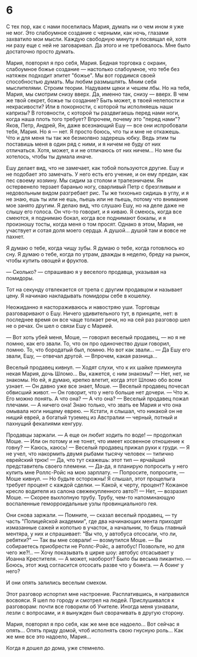# 6

С тех пор, как с нами поселилась Мария, думать ни о чем ином я уже не мог. Это слабоумное создание с черными, как ночь, глазами захватило мои мысли. Каждую свободную минуту я посвящал ей, хотя ни разу еще с ней не заговаривал. Да этого и не требовалось. Мне было достаточно просто думать.

Мария, повторял я про себя, Мария. Бедная торговка с окраин, слабоумное божье создание — настолько слабоумное, что тебе без натяжек подходит эпитет "божье". Мы вот гордимся своей способностью думать. Мы любим размышлять. Мним себя мыслителями. Строим теории. Надуваем щеки и чешем лбы. Но на тебя, Мария, мы смотрим снизу вверх. Да, именно так, снизу — вверх. В чем же твой секрет, божье ты создание? Быть может, в твоей нелепости и некрасивости? Или в покорности, с которой ты исполняешь наши капризы? В готовности, с которой ты раздвигаешь перед нами ноги, когда наша плоть того требует? Впрочем, почему это "перед нами"? Яков, Петр, Андрей, Ян, даже всезнающий Ешу — все они испробовали тебя, Мария. Но я — нет. Я просто боюсь, что ты и мне не откажешь. Что и для меня ты так же безмолвно задерешь юбку. Ведь этим ты поставишь меня в один ряд с ними, и я ничем не буду от них отличаться. Хотя, может, я и не отличаюсь от них ничем… Но мне бы хотелось, чтобы ты думала иначе. 

Ешу делает вид, что не замечает, как тобой пользуются другие. Ешу и не подобает это замечать. У него есть его учение, и он ему предан, как пес своему хозяину. Мы сидим за столом и трапезничаем. Ян остервенело терзает баранью ногу, сварливый Петр с брезгливым и недовольным видом разгребает рис. Ты же тихонько сидишь в углу, и я не знаю, ешь ты или не ешь, пьешь или не пьешь, потому что внимание мое занято другим. Я делаю вид, что слушаю Ешу, но на деле даже не слышу его голоса. Он что-то говорит, и я киваю. Я смеюсь, когда все смеются, я поднимаю бокал, когда все поднимают бокалы, и я произношу тосты, когда меня о том просят. Однако в этом, Мария, не участвует и сотая доля моего сердца. А душой… душой там и вовсе не пахнет.

Я думаю о тебе, когда чищу зубы. Я думаю о тебе, когда готовлюсь ко сну. Я думаю о тебе, когда по утрам, дважды в неделю, бреду на рынок, чтобы купить овощей и фруктов.

— Сколько? — спрашиваю я у веселого продавца, указывая на помидоры.

Тот на секунду отвлекается от трепа с другим продавцом и называет цену. Я начинаю накладывать помидоры себе в кошелку.

Неожиданно я настораживаюсь и навостряю уши. Торговцы разговаривают о Ешу. Ничего удивительного тут, в принципе, нет: в последнее время он все чаще толкает речи, но на сей раз разговор шел не о речах. Он шел о связи Ешу с Марией.

— Вот хоть убей меня, Моше, — говорил веселый продавец, — но я не помню, как его звали. То, что он про одиночество души говорил, помню. То, что бородатый был, помню. Но вот как звали…
— Да Ешу его звали, Ешу, — отвечал другой. — Впрочем, какая разница…

Веселый продавец кивнул.
— Ходят слухи, что к их шайке примкнула некая Мария, дочь Шломо… Вы, кажется, с ним знакомы?
— Нет, нет, не знакомы. Но ей, я думаю, крепко влетит, когда этот Шломо обо всем узнает.
— Он давно уже все знает, Моше. — Веселый продавец почесал обвисший живот. — Он говорит, что у него больше нет дочери.
— Что ж. Его можно понять. А что она?
— А что она? — Веселый продавец пожал плечами. — А ничего она! Знаю только, что звать ее Мария и что она омывала ноги нищему еврею.
— Кстати, я слышал, что никакой он не нищий еврей, а богатый туземец из Австралии — черный, потный и пахнущий фекалиями кенгуру. 

Продавцы заржали.
— А еще он любит ходить по воде! — продолжал Моше. — Или он потому и не тонет, что имеет косвенное отношение к говну?
— Каюсь, каюсь! — Веселый продавец прижал руки к груди. — Я не учел, что накормить двумя рыбами тысячу человек — типично еврейский трюк!
— Да, что тут скажешь: этот тип — ярчайший представитель своего племени.
— Да-да, я планирую попросить у него купить мне Роллс-Ройс на мою зарплату.
— Попросите, попросите, — Моше кивнул. — Но будьте осторожны! Я слышал, этот прощелыга требует процент с каждой сделки.
— Какой, к черту, процент? Кожаное кресло водителя из салона свежекупленного авто?!
— Нет, — возразил Моше. — Скорее выхлопную трубу. Трубу, чем-то напоминающую воспаленные геморроидальные узлы провинциального гея.

Они снова заржали.
— Помните, — сказал веселый продавец, — ту часть "Полицейской академии", где два начинающих мента приходят измазанные сажей и копотью в участок, а начальник, то бишь главный ментяра, у них и спрашивает: "Вы что, у автобуса отсосали, что ли, ребятки?"
— Так вы мне соврали! — возмутился Моше. — Вы собираетесь приобрести не Роллс-Ройс, а автобус! Позвольте, но для чего же?!..
— Хочу показывать в цирке шоу: автобус отсасывает у Иоанна Крестителя.
— А может, наоборот? Было бы весьма пикантно.
— Боюсь, этот жид согласится отсосать разве что у боинга.
— А боинг у него?

И они опять залились веселым смехом.

Этот разговор испортил мне настроение. Расплатившись, я направился восвояси. Я шел по городу и смотрел на людей. Прислушивался к разговорам: почти все говорили об Учителе. Иногда меня узнавали, лезли с вопросами, и я вынужден был сворачивать в другую сторону. 

Мария, повторял я про себя, как же мне все надоело… Вот сейчас я опять… Опять приду домой, чтоб исполнять свою гнусную роль… Как же мне все это надоело, Мария…

Когда я дошел до дома, уже стемнело.

